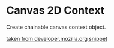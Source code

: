 Canvas 2D Context
=============

Create chainable canvas context object.

[taken from developer.mozilla.org snippet](https://developer.mozilla.org/en-US/Add-ons/Code_snippets/Canvas)

